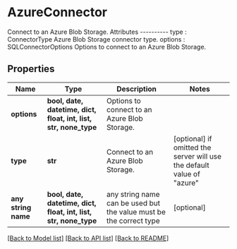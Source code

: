 # AzureConnector

Connect to an Azure Blob Storage.  Attributes ---------- type : ConnectorType     Azure Blob Storage connector type. options : SQLConnectorOptions     Options to connect to an Azure Blob Storage.

## Properties
Name | Type | Description | Notes
------------ | ------------- | ------------- | -------------
**options** | **bool, date, datetime, dict, float, int, list, str, none_type** | Options to connect to an Azure Blob Storage. | 
**type** | **str** | Connect to an Azure Blob Storage. | [optional]  if omitted the server will use the default value of "azure"
**any string name** | **bool, date, datetime, dict, float, int, list, str, none_type** | any string name can be used but the value must be the correct type | [optional]

[[Back to Model list]](../README.md#documentation-for-models) [[Back to API list]](../README.md#documentation-for-api-endpoints) [[Back to README]](../README.md)


